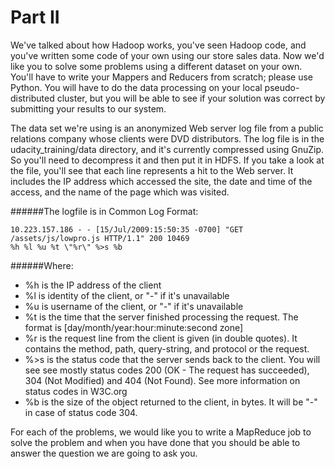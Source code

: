 # Part II

We've talked about how Hadoop works, you've seen Hadoop code, and you've written some code of your own using our store sales data. Now we'd like you to solve some problems using a different dataset on your own. You'll have to write your Mappers and Reducers from scratch; please use Python. You will have to do the data processing on your local pseudo-distributed cluster, but you will be able to see if your solution was correct by submitting your results to our system.

The data set we're using is an anonymized Web server log file from a public relations company whose clients were DVD distributors. The log file is in the udacity_training/data directory, and it's currently compressed using GnuZip. So you'll need to decompress it and then put it in HDFS. If you take a look at the file, you'll see that each line represents a hit to the Web server. It includes the IP address which accessed the site, the date and time of the access, and the name of the page which was visited.

######The logfile is in Common Log Format:

    10.223.157.186 - - [15/Jul/2009:15:50:35 -0700] "GET /assets/js/lowpro.js HTTP/1.1" 200 10469
    %h %l %u %t \"%r\" %>s %b

######Where:
* %h is the IP address of the client
* %l is identity of the client, or "-" if it's unavailable
* %u is username of the client, or "-" if it's unavailable
* %t is the time that the server finished processing the request. The format is [day/month/year:hour:minute:second zone]
* %r is the request line from the client is given (in double quotes). It contains the method, path, query-string, and protocol or the request.
* %>s is the status code that the server sends back to the client. You will see see mostly status codes 200 (OK - The request has succeeded), 304 (Not Modified) and 404 (Not Found). See more information on status codes in W3C.org
* %b is the size of the object returned to the client, in bytes. It will be "-" in case of status code 304.
 

For each of the problems, we would like you to write a MapReduce job to solve the problem and when you have done that you should be able to answer the question we are going to ask you.
